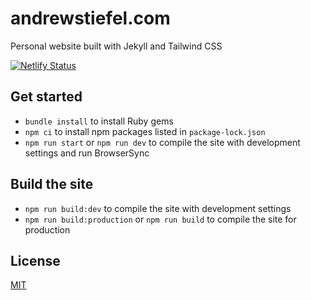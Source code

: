 # andrewstiefel.com
Personal website built with Jekyll and Tailwind CSS

[![Netlify Status](https://api.netlify.com/api/v1/badges/8f058203-ba39-47b9-8bf8-72c4ce1c2605/deploy-status)](https://app.netlify.com/sites/andrewstiefel/deploys)

## Get started
* `bundle install` to install Ruby gems
* `npm ci` to install npm packages listed in `package-lock.json`
* `npm run start` or `npm run dev` to compile the site with development settings and run BrowserSync

## Build the site
* `npm run build:dev` to compile the site with development settings
* `npm run build:production` or `npm run build` to compile the site for production

## License
[MIT](https://github.com/andrewstiefel/andrewstiefel.com/blob/master/LICENSE.md)
